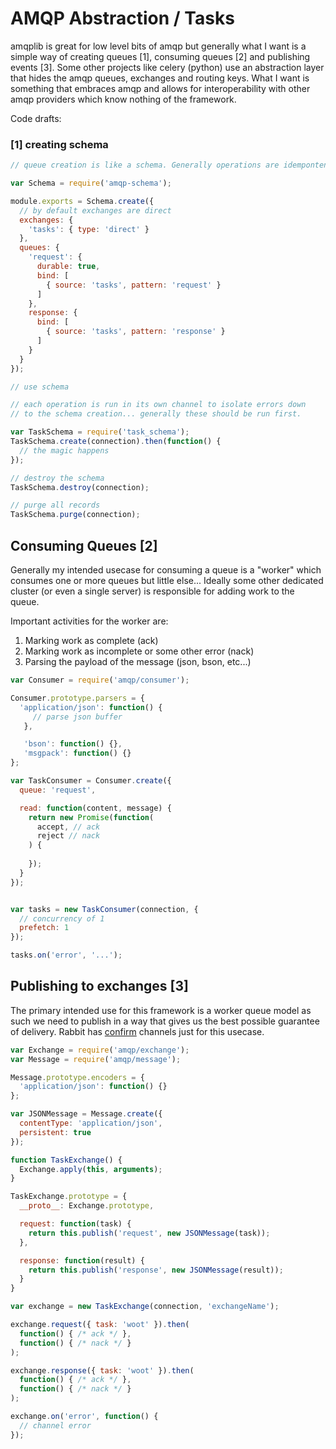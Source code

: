 # AMQP Abstraction / Tasks

amqplib is great for low level bits of amqp but generally what I want
is a simple way of creating queues [1], consuming queues [2] and
publishing events [3]. Some other projects like celery (python) use an
abstraction layer that hides the amqp queues, exchanges and routing
keys. What I want is something that embraces amqp and allows for
interoperability with other amqp providers which know nothing of the
framework.

Code drafts:

### [1] creating schema
```js
// queue creation is like a schema. Generally operations are idempontent 

var Schema = require('amqp-schema');

module.exports = Schema.create({
  // by default exchanges are direct
  exchanges: {
    'tasks': { type: 'direct' }
  },
  queues: {
    'request': {
      durable: true,
      bind: [
        { source: 'tasks', pattern: 'request' }
      ]
    },
    response: {
      bind: [
        { source: 'tasks', pattern: 'response' }
      ]
    }
  }
});
```

```js
// use schema

// each operation is run in its own channel to isolate errors down
// to the schema creation... generally these should be run first.

var TaskSchema = require('task_schema');
TaskSchema.create(connection).then(function() {
  // the magic happens
});

// destroy the schema
TaskSchema.destroy(connection);

// purge all records
TaskSchema.purge(connection);
```

## Consuming Queues [2]

Generally my intended usecase for consuming a queue is a "worker"
which consumes one or more queues but little else... Ideally some 
other dedicated cluster (or even a single server) is responsible for
adding work to the queue.

Important activities for the worker are:

1. Marking work as complete (ack)
2. Marking work as incomplete or some other error (nack)
3. Parsing the payload of the message (json, bson, etc...)


```js
var Consumer = require('amqp/consumer');

Consumer.prototype.parsers = {
  'application/json': function() {
     // parse json buffer
   },

   'bson': function() {},
   'msgpack': function() {}
};

var TaskConsumer = Consumer.create({
  queue: 'request',

  read: function(content, message) {
    return new Promise(function(
      accept, // ack
      reject // nack
    ) {
      
    });
  }
});


var tasks = new TaskConsumer(connection, {
  // concurrency of 1
  prefetch: 1
});

tasks.on('error', '...');

```
## Publishing to exchanges [3]

The primary intended use for this framework is a worker queue model as
such we need to publish in a way that gives us the best possible
guarantee of delivery. Rabbit has [confirm](http://www.rabbitmq.com/confirms.html) channels just for this
usecase.

```js
var Exchange = require('amqp/exchange');
var Message = require('amqp/message');

Message.prototype.encoders = {
  'application/json': function() {}
};

var JSONMessage = Message.create({
  contentType: 'application/json',
  persistent: true
});

function TaskExchange() {
  Exchange.apply(this, arguments);
}

TaskExchange.prototype = {
  __proto__: Exchange.prototype,

  request: function(task) {
    return this.publish('request', new JSONMessage(task));
  },

  response: function(result) {
    return this.publish('response', new JSONMessage(result));
  }
}

var exchange = new TaskExchange(connection, 'exchangeName');

exchange.request({ task: 'woot' }).then(
  function() { /* ack */ },
  function() { /* nack */ }
);

exchange.response({ task: 'woot' }).then(
  function() { /* ack */ },
  function() { /* nack */ }
);

exchange.on('error', function() {
  // channel error
});
```
